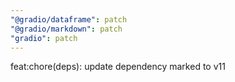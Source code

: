 ```yaml
---
"@gradio/dataframe": patch
"@gradio/markdown": patch
"gradio": patch
---
```


feat:chore(deps): update dependency marked to v11
